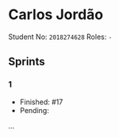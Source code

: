 # Carlos Jordão

Student No: `2018274628`
Roles: `-`

## Sprints

### 1

* Finished: #17
* Pending:

...

